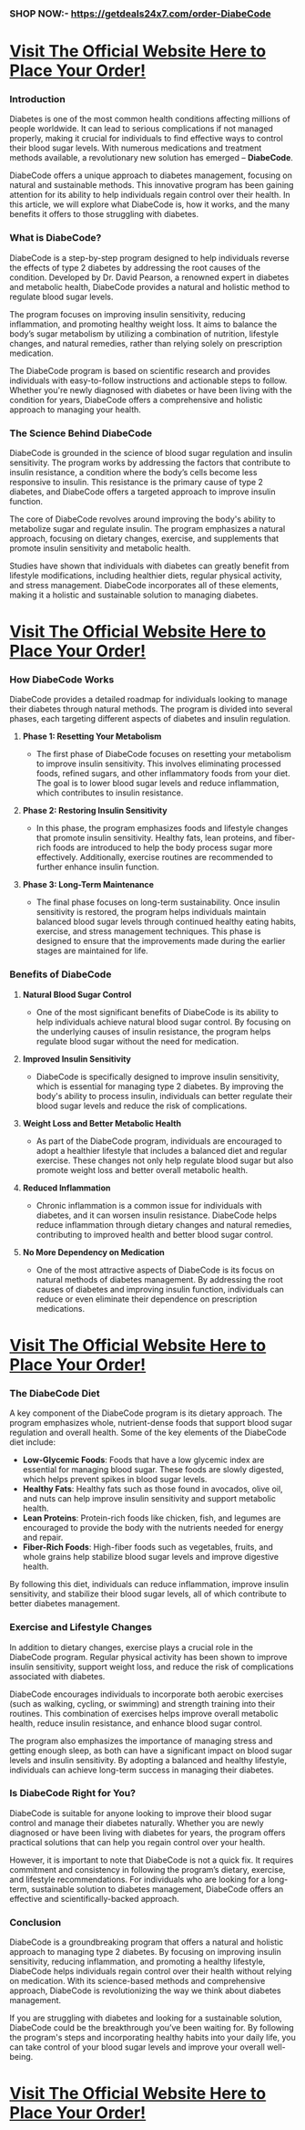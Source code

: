 <h3 data-pm-slice="1 1 []">SHOP NOW:-&nbsp;<span data-sheets-root="1"><a class="in-cell-link" href="https://getdeals24x7.com/order-DiabeCode" target="_blank">https://getdeals24x7.com/order-DiabeCode</a></span></h3>
<h1><a href="https://getdeals24x7.com/order-DiabeCode">Visit The Official Website Here to Place Your Order!</a></h1>
<h3>Introduction</h3>
<p>Diabetes is one of the most common health conditions affecting millions of people worldwide. It can lead to serious complications if not managed properly, making it crucial for individuals to find effective ways to control their blood sugar levels. With numerous medications and treatment methods available, a revolutionary new solution has emerged &ndash; <strong>DiabeCode</strong>.</p>
<p>DiabeCode offers a unique approach to diabetes management, focusing on natural and sustainable methods. This innovative program has been gaining attention for its ability to help individuals regain control over their health. In this article, we will explore what DiabeCode is, how it works, and the many benefits it offers to those struggling with diabetes.</p>
<h3>What is DiabeCode?</h3>
<p>DiabeCode is a step-by-step program designed to help individuals reverse the effects of type 2 diabetes by addressing the root causes of the condition. Developed by Dr. David Pearson, a renowned expert in diabetes and metabolic health, DiabeCode provides a natural and holistic method to regulate blood sugar levels.</p>
<p>The program focuses on improving insulin sensitivity, reducing inflammation, and promoting healthy weight loss. It aims to balance the body&rsquo;s sugar metabolism by utilizing a combination of nutrition, lifestyle changes, and natural remedies, rather than relying solely on prescription medication.</p>
<p>The DiabeCode program is based on scientific research and provides individuals with easy-to-follow instructions and actionable steps to follow. Whether you're newly diagnosed with diabetes or have been living with the condition for years, DiabeCode offers a comprehensive and holistic approach to managing your health.</p>
<h3>The Science Behind DiabeCode</h3>
<p>DiabeCode is grounded in the science of blood sugar regulation and insulin sensitivity. The program works by addressing the factors that contribute to insulin resistance, a condition where the body&rsquo;s cells become less responsive to insulin. This resistance is the primary cause of type 2 diabetes, and DiabeCode offers a targeted approach to improve insulin function.</p>
<p>The core of DiabeCode revolves around improving the body's ability to metabolize sugar and regulate insulin. The program emphasizes a natural approach, focusing on dietary changes, exercise, and supplements that promote insulin sensitivity and metabolic health.</p>
<p>Studies have shown that individuals with diabetes can greatly benefit from lifestyle modifications, including healthier diets, regular physical activity, and stress management. DiabeCode incorporates all of these elements, making it a holistic and sustainable solution to managing diabetes.</p>
<h1><a href="https://getdeals24x7.com/order-DiabeCode">Visit The Official Website Here to Place Your Order!</a></h1>
<h3>How DiabeCode Works</h3>
<p>DiabeCode provides a detailed roadmap for individuals looking to manage their diabetes through natural methods. The program is divided into several phases, each targeting different aspects of diabetes and insulin regulation.</p>
<ol>
<li>
<p><strong>Phase 1: Resetting Your Metabolism</strong></p>
<ul>
<li>The first phase of DiabeCode focuses on resetting your metabolism to improve insulin sensitivity. This involves eliminating processed foods, refined sugars, and other inflammatory foods from your diet. The goal is to lower blood sugar levels and reduce inflammation, which contributes to insulin resistance.</li>
</ul>
</li>
<li>
<p><strong>Phase 2: Restoring Insulin Sensitivity</strong></p>
<ul>
<li>In this phase, the program emphasizes foods and lifestyle changes that promote insulin sensitivity. Healthy fats, lean proteins, and fiber-rich foods are introduced to help the body process sugar more effectively. Additionally, exercise routines are recommended to further enhance insulin function.</li>
</ul>
</li>
<li>
<p><strong>Phase 3: Long-Term Maintenance</strong></p>
<ul>
<li>The final phase focuses on long-term sustainability. Once insulin sensitivity is restored, the program helps individuals maintain balanced blood sugar levels through continued healthy eating habits, exercise, and stress management techniques. This phase is designed to ensure that the improvements made during the earlier stages are maintained for life.</li>
</ul>
</li>
</ol>
<h3>Benefits of DiabeCode</h3>
<ol>
<li>
<p><strong>Natural Blood Sugar Control</strong></p>
<ul>
<li>One of the most significant benefits of DiabeCode is its ability to help individuals achieve natural blood sugar control. By focusing on the underlying causes of insulin resistance, the program helps regulate blood sugar without the need for medication.</li>
</ul>
</li>
<li>
<p><strong>Improved Insulin Sensitivity</strong></p>
<ul>
<li>DiabeCode is specifically designed to improve insulin sensitivity, which is essential for managing type 2 diabetes. By improving the body's ability to process insulin, individuals can better regulate their blood sugar levels and reduce the risk of complications.</li>
</ul>
</li>
<li>
<p><strong>Weight Loss and Better Metabolic Health</strong></p>
<ul>
<li>As part of the DiabeCode program, individuals are encouraged to adopt a healthier lifestyle that includes a balanced diet and regular exercise. These changes not only help regulate blood sugar but also promote weight loss and better overall metabolic health.</li>
</ul>
</li>
<li>
<p><strong>Reduced Inflammation</strong></p>
<ul>
<li>Chronic inflammation is a common issue for individuals with diabetes, and it can worsen insulin resistance. DiabeCode helps reduce inflammation through dietary changes and natural remedies, contributing to improved health and better blood sugar control.</li>
</ul>
</li>
<li>
<p><strong>No More Dependency on Medication</strong></p>
<ul>
<li>One of the most attractive aspects of DiabeCode is its focus on natural methods of diabetes management. By addressing the root causes of diabetes and improving insulin function, individuals can reduce or even eliminate their dependence on prescription medications.</li>
</ul>
</li>
</ol>
<h1><a href="https://getdeals24x7.com/order-DiabeCode">Visit The Official Website Here to Place Your Order!</a></h1>
<h3>The DiabeCode Diet</h3>
<p>A key component of the DiabeCode program is its dietary approach. The program emphasizes whole, nutrient-dense foods that support blood sugar regulation and overall health. Some of the key elements of the DiabeCode diet include:</p>
<ul>
<li><strong>Low-Glycemic Foods</strong>: Foods that have a low glycemic index are essential for managing blood sugar. These foods are slowly digested, which helps prevent spikes in blood sugar levels.</li>
<li><strong>Healthy Fats</strong>: Healthy fats such as those found in avocados, olive oil, and nuts can help improve insulin sensitivity and support metabolic health.</li>
<li><strong>Lean Proteins</strong>: Protein-rich foods like chicken, fish, and legumes are encouraged to provide the body with the nutrients needed for energy and repair.</li>
<li><strong>Fiber-Rich Foods</strong>: High-fiber foods such as vegetables, fruits, and whole grains help stabilize blood sugar levels and improve digestive health.</li>
</ul>
<p>By following this diet, individuals can reduce inflammation, improve insulin sensitivity, and stabilize their blood sugar levels, all of which contribute to better diabetes management.</p>
<h3>Exercise and Lifestyle Changes</h3>
<p>In addition to dietary changes, exercise plays a crucial role in the DiabeCode program. Regular physical activity has been shown to improve insulin sensitivity, support weight loss, and reduce the risk of complications associated with diabetes.</p>
<p>DiabeCode encourages individuals to incorporate both aerobic exercises (such as walking, cycling, or swimming) and strength training into their routines. This combination of exercises helps improve overall metabolic health, reduce insulin resistance, and enhance blood sugar control.</p>
<p>The program also emphasizes the importance of managing stress and getting enough sleep, as both can have a significant impact on blood sugar levels and insulin sensitivity. By adopting a balanced and healthy lifestyle, individuals can achieve long-term success in managing their diabetes.</p>
<h3>Is DiabeCode Right for You?</h3>
<p>DiabeCode is suitable for anyone looking to improve their blood sugar control and manage their diabetes naturally. Whether you are newly diagnosed or have been living with diabetes for years, the program offers practical solutions that can help you regain control over your health.</p>
<p>However, it is important to note that DiabeCode is not a quick fix. It requires commitment and consistency in following the program&rsquo;s dietary, exercise, and lifestyle recommendations. For individuals who are looking for a long-term, sustainable solution to diabetes management, DiabeCode offers an effective and scientifically-backed approach.</p>
<h3>Conclusion</h3>
<p>DiabeCode is a groundbreaking program that offers a natural and holistic approach to managing type 2 diabetes. By focusing on improving insulin sensitivity, reducing inflammation, and promoting a healthy lifestyle, DiabeCode helps individuals regain control over their health without relying on medication. With its science-based methods and comprehensive approach, DiabeCode is revolutionizing the way we think about diabetes management.</p>
<p>If you are struggling with diabetes and looking for a sustainable solution, DiabeCode could be the breakthrough you&rsquo;ve been waiting for. By following the program's steps and incorporating healthy habits into your daily life, you can take control of your blood sugar levels and improve your overall well-being.</p>
<h1><a href="https://getdeals24x7.com/order-DiabeCode">Visit The Official Website Here to Place Your Order!</a></h1>
